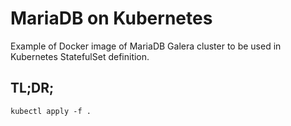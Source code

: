 MariaDB on Kubernetes
============================

Example of Docker image of MariaDB Galera cluster to be used in Kubernetes StatefulSet definition.

TL;DR;
------

    kubectl apply -f .

